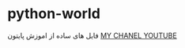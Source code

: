 # python-world

فایل های ساده از اموزش پایتون
[MY CHANEL YOUTUBE](https://www.youtube.com/channel/UCZJScYWncJNNjdJKdHHD07Q?view_as=subscriber)
